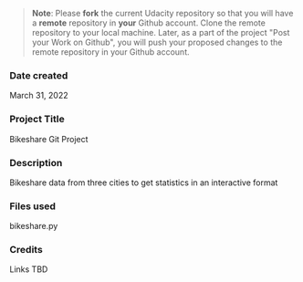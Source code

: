 >**Note**: Please **fork** the current Udacity repository so that you will have a **remote** repository in **your** Github account. Clone the remote repository to your local machine. Later, as a part of the project "Post your Work on Github", you will push your proposed changes to the remote repository in your Github account.

### Date created
March 31, 2022

### Project Title
Bikeshare Git Project

### Description
Bikeshare data from three cities to get statistics in an interactive format

### Files used
bikeshare.py

### Credits
Links TBD
